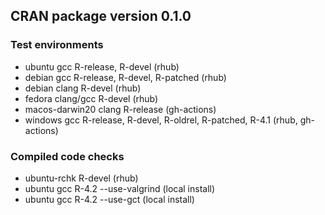 ## CRAN package version 0.1.0

### Test environments

* ubuntu gcc R-release, R-devel (rhub)
* debian gcc R-release, R-devel, R-patched (rhub)
* debian clang R-devel (rhub)
* fedora clang/gcc R-devel (rhub)
* macos-darwin20 clang R-release (gh-actions)
* windows gcc R-release, R-devel, R-oldrel, R-patched, R-4.1 (rhub, gh-actions)

### Compiled code checks

* ubuntu-rchk R-devel (rhub)
* ubuntu gcc R-4.2 --use-valgrind (local install)
* ubuntu gcc R-4.2 --use-gct (local install)

